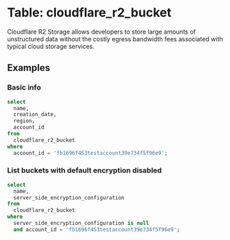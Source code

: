 # Table: cloudflare_r2_bucket

Cloudflare R2 Storage allows developers to store large amounts of unstructured data without the costly egress bandwidth fees associated with typical cloud storage services.

## Examples

### Basic info

```sql
select
  name,
  creation_date,
  region,
  account_id
from
  cloudflare_r2_bucket
where
  account_id = 'fb1696f453testaccount39e734f5f96e9';
```

### List buckets with default encryption disabled

```sql
select
  name,
  server_side_encryption_configuration
from
  cloudflare_r2_bucket
where
  server_side_encryption_configuration is null
  and account_id = 'fb1696f453testaccount39e734f5f96e9';
```

<!--- Add more examples --->
